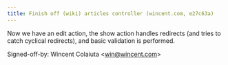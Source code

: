 ```yaml
---
title: Finish off (wiki) articles controller (wincent.com, e27c63a)
---
```


Now we have an edit action, the show action handles redirects (and tries to catch cyclical redirects), and basic validation is performed.

Signed-off-by: Wincent Colaiuta &lt;win@wincent.com&gt;
